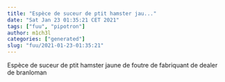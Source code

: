 ```yaml
---
title: "Espèce de suceur de ptit hamster jau..."
date: "Sat Jan 23 01:35:21 CET 2021"
tags: ["fuu", "pipotron"]
author: m1ch3l
categories: ["generated"]
slug: "fuu/2021-01-23-01:35:21"
---
```


Espèce de suceur de ptit hamster jaune de foutre de fabriquant de dealer de branloman
